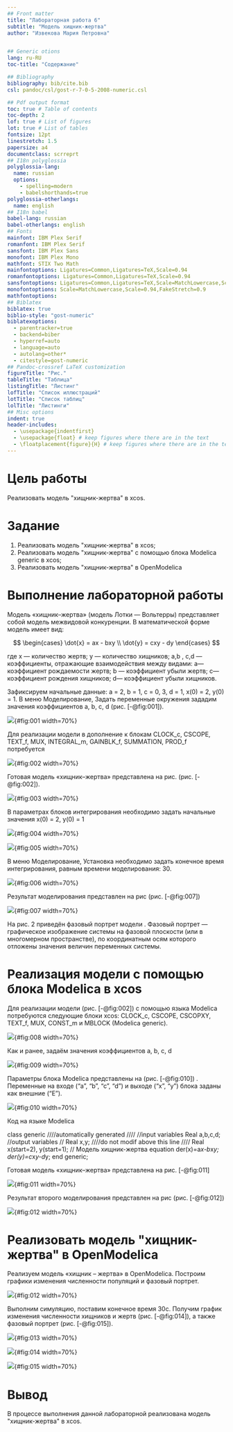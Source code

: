 ```yaml
---
## Front matter
title: "Лабораторная работа 6"
subtitle: "Модель хищник-жертва"
author: "Извекова Мария Петровна"


## Generic otions
lang: ru-RU
toc-title: "Содержание"

## Bibliography
bibliography: bib/cite.bib
csl: pandoc/csl/gost-r-7-0-5-2008-numeric.csl

## Pdf output format
toc: true # Table of contents
toc-depth: 2
lof: true # List of figures
lot: true # List of tables
fontsize: 12pt
linestretch: 1.5
papersize: a4
documentclass: scrreprt
## I18n polyglossia
polyglossia-lang:
  name: russian
  options:
	- spelling=modern
	- babelshorthands=true
polyglossia-otherlangs:
  name: english
## I18n babel
babel-lang: russian
babel-otherlangs: english
## Fonts
mainfont: IBM Plex Serif
romanfont: IBM Plex Serif
sansfont: IBM Plex Sans
monofont: IBM Plex Mono
mathfont: STIX Two Math
mainfontoptions: Ligatures=Common,Ligatures=TeX,Scale=0.94
romanfontoptions: Ligatures=Common,Ligatures=TeX,Scale=0.94
sansfontoptions: Ligatures=Common,Ligatures=TeX,Scale=MatchLowercase,Scale=0.94
monofontoptions: Scale=MatchLowercase,Scale=0.94,FakeStretch=0.9
mathfontoptions:
## Biblatex
biblatex: true
biblio-style: "gost-numeric"
biblatexoptions:
  - parentracker=true
  - backend=biber
  - hyperref=auto
  - language=auto
  - autolang=other*
  - citestyle=gost-numeric
## Pandoc-crossref LaTeX customization
figureTitle: "Рис."
tableTitle: "Таблица"
listingTitle: "Листинг"
lofTitle: "Список иллюстраций"
lotTitle: "Список таблиц"
lolTitle: "Листинги"
## Misc options
indent: true
header-includes:
  - \usepackage{indentfirst}
  - \usepackage{float} # keep figures where there are in the text
  - \floatplacement{figure}{H} # keep figures where there are in the text
---
```


# Цель работы

Реализовать модель "хищник-жертва" в xcos.

# Задание

1. Реализовать модель "хищник-жертва" в xcos;
2. Реализовать модель "хищник-жертва" с помощью блока Modelica generic в xcos;
3. Реализовать модель "хищник-жертва" в OpenModelica



# Выполнение лабораторной работы

Модель «хищник–жертва» (модель Лотки — Вольтерры) представляет собой модель межвидовой конкуренции. В математической форме модель имеет вид:

$$
\begin{cases}
\dot{x} = ax - bxy \\
\dot{y} = cxy - dy
\end{cases}
$$

где x — количество жертв; y — количество хищников; a,b , c,d — коэффициенты, отражающие взаимодействия между видами: a— коэффициент рождаемости жертв; b — коэффициент убыли жертв; c— коэффициент рождения хищников; d— коэффициент убыли хищников.


Зафиксируем начальные данные: a = 2, b = 1, c = 0, 3, d = 1, x(0) = 2, y(0) = 1.
В меню Моделирование, Задать переменные окружения зададим значения коэффициентов a, b, c, d  (рис. [-@fig:001]).

![](image/photo_1.jpg){#fig:001 width=70%}


Для реализации модели в дополнение к блокам CLOCK_c, CSCOPE, TEXT_f, MUX, INTEGRAL_m, GAINBLK_f, SUMMATION, PROD_f потребуется

![](image/photo_2.jpg){#fig:002 width=70%}


Готовая модель «хищник–жертва» представлена на рис. (рис. [-@fig:002]).

![](image/photo_3.jpg){#fig:003 width=70%}


В параметрах блоков интегрирования необходимо задать начальные значения x(0) = 2, y(0) = 1 

![](image/photo_7.jpg){#fig:004 width=70%}

![](image/photo_6.jpg){#fig:005 width=70%}

В меню Моделирование, Установка необходимо задать конечное время интегрирования, равным времени моделирования: 30.

![](image/photo_8.jpg){#fig:006 width=70%}

Результат моделирования представлен на рис (рис. [-@fig:007])

![](image/photo_4.jpg){#fig:007 width=70%}

На рис. 2 приведён фазовый портрет модели .
Фазовый портрет — графическое изображение системы на фазовой плоскости
(или в многомерном пространстве), по координатным осям которого отложены значения величин переменных системы.


# Реализация модели с помощью блока Modelica в xcos

Для реализации модели (рис. [-@fig:002]) с помощью языка Modelica потребуются следующие
блоки xcos: CLOCK_c, CSCOPE, CSCOPXY, TEXT_f, MUX, CONST_m и MBLOCK (Modelica
generic).

![](image/photo_5.jpg){#fig:008 width=70%}

Как и ранее, задаём значения коэффициентов a, b, c, d

![](image/photo_1.jpg){#fig:009 width=70%}

Параметры блока Modelica представлены на (рис. [-@fig:010]) . Переменные на входе (“a”,
“b”, “c”, “d”) и выходе (“x”, “y”) блока заданы как внешние (“E”).

![](image/photo_9.jpg){#fig:010 width=70%}

Код на языке Modelica

class generic
////automatically generated ////
//input variables
Real a,b,c,d;
//output variables
// Real x,y;
////do not modif above this line ////
Real x(start=2), y(start=1);
// Модель хищник-жертва
equation
der(x)=a*x-b*x*y;
der(y)=c*x*y-d*y;
end generic;


Готовая модель «хищник–жертва» представлена на рис.  [-@fig:011]

![](image/photo_10.jpg){#fig:011 width=70%}

Результат второго моделирования представлен на рис (рис. [-@fig:012])

![](image/photo_11.jpg){#fig:012 width=70%}

# Реализовать модель "хищник-жертва" в OpenModelica

Реализуем модель «хищник – жертва» в OpenModelica. Построим графики изменения численности популяций и фазовый портрет.

![](image/photo_12.jpg){#fig:012 width=70%}

Выполним симуляцию, поставим конечное время 30с. Получим график изменения численности хищников и жертв (рис. [-@fig:014]), а также фазовый портрет (рис. [-@fig:015]).

![](image/photo_13.jpg){#fig:013 width=70%}

![](image/photo_14.jpg){#fig:014 width=70%}

![](image/photo_15.jpg){#fig:015 width=70%}

# Вывод

В процессе выполнения данной лабораторной реализована модель "хищник-жертва" в xcos.
